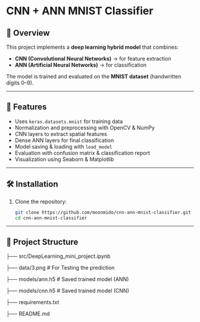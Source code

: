 # CNN + ANN MNIST Classifier

## 📌 Overview
This project implements a **deep learning hybrid model** that combines:
- **CNN (Convolutional Neural Networks)** → for feature extraction  
- **ANN (Artificial Neural Networks)** → for classification  

The model is trained and evaluated on the **MNIST dataset** (handwritten digits 0–9).

---

## 🚀 Features
- Uses `keras.datasets.mnist` for training data
- Normalization and preprocessing with OpenCV & NumPy
- CNN layers to extract spatial features
- Dense ANN layers for final classification
- Model saving & loading with `load_model`
- Evaluation with confusion matrix & classification report
- Visualization using Seaborn & Matplotlib

---

## 🛠️ Installation

1. Clone the repository:
   ```bash
   git clone https://github.com/moonmido/cnn-ann-mnist-classifier.git
   cd cnn-ann-mnist-classifier

---

  ## 📂 Project Structure

├── src/DeepLearning_mini_project.ipynb    

├── data/3.png    # For Testing the prediction   

├── models/ann.h5  # Saved trained model (ANN)

├── models/cnn.h5  # Saved trained model (CNN)

├── requirements.txt

├── README.md

